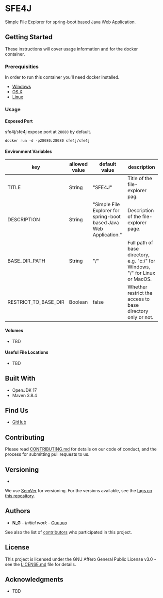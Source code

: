 # SFE4J

Simple File Explorer for spring-boot based Java Web Application.

## Getting Started

These instructions will cover usage information and for the docker container.

### Prerequisities

In order to run this container you'll need docker installed.

* [Windows](https://docs.docker.com/windows/started)
* [OS X](https://docs.docker.com/mac/started/)
* [Linux](https://docs.docker.com/linux/started/)

### Usage

#### Exposed Port

sfe4j/sfe4j expose port at `28080` by default.

```shell
docker run -d -p28080:28080 sfe4j/sfe4j
```

#### Environment Variables

|  key   | allowed value                                                      | default value                                                      | description                                                                  |
|  ----  |--------------------------------------------------------------------|--------------------------------------------------------------------|------------------------------------------------------------------------------|
| TITLE | String                                                             | "SFE4J"                                                            | Title of the file-explorer pag.                                              |
| DESCRIPTION | String                                                             | "Simple File Explorer for spring-boot based Java Web Application." | Description of the file-explorer page.                                       |
| BASE_DIR_PATH | String                                                             | "/"                                                                | Full path of base directory, e.g. "c:/" for Windows, "/" for Linux or MacOS. |
| RESTRICT_TO_BASE_DIR | Boolean | false | Whether restrict the access to base directory only or not.                   |

#### Volumes

* TBD

#### Useful File Locations

* TBD

## Built With

* OpenJDK 17
* Maven 3.8.4

## Find Us

* [GitHub](https://github.com/sfe4j/sfe4j)

## Contributing

Please read [CONTRIBUTING.md](https://github.com/sfe4j/sfe4j#contributing) for details on our code of conduct, and the process for submitting pull requests to us.

## Versioning
-
We use [SemVer](http://semver.org/) for versioning. For the versions available, see the
[tags on this repository](https://github.com/sfe4j/sfe4j/tags).

## Authors

* **N_G** - *Initial work* - [Guuuuo](https://github.com/guuuuo)

See also the list of [contributors](https://github.com/sfe4j/sfe4j/contributors) who
participated in this project.

## License

This project is licensed under the GNU Affero General Public License v3.0 - see the [LICENSE.md](https://github.com/sfe4j/sfe4j/blob/master/LICENSE) file for details.

## Acknowledgments

* TBD